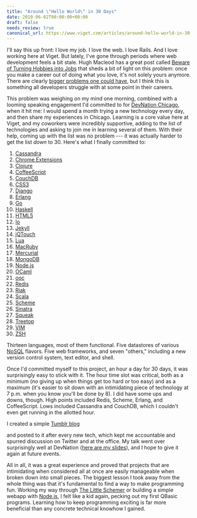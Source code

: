 ```yaml
---
title: "Around \"Hello World\" in 30 Days"
date: 2010-06-02T00:00:00+00:00
draft: false
needs_review: true
canonical_url: https://www.viget.com/articles/around-hello-world-in-30-days/
---
```


I'll say this up front: I love my job. I love the web. I love Rails. And
I love working here at Viget. But lately, I've gone through periods
where web development feels a bit stale. Hugh Macleod has a great post
called [Beware of Turning Hobbies into
Jobs](http://gapingvoid.com/2008/01/10/beware-of-turning-hobbies-into-jobs/)
that sheds a bit of light on this problem: once you make a career out of
doing what you love, it's not solely yours anymore. There are clearly
[bigger problems one could
have](http://news.nationalgeographic.com/news/2010/06/100601-sinkhole-in-guatemala-2010-world-science/),
but I think this is something all developers struggle with at some point
in their careers.

This problem was weighing on my mind one morning, combined with a
looming speaking engagement I'd committed to for [DevNation
Chicago](http://devnation.us/events/8), when it hit me: I would spend a
month trying a new technology every day, and then share my experiences
in Chicago. Learning is a core value here at Viget, and my coworkers
were incredibly supportive, adding to the list of technologies and
asking to join me in learning several of them. With their help, coming
up with the list was no problem --- it was actually harder to get the
list *down* to 30. Here's what I finally committed to:

1.  [Cassandra](http://cassandra.apache.org/)
2.  [Chrome Extensions](https://code.google.com/chrome/extensions/)
3.  [Clojure](http://clojure.org/)
4.  [CoffeeScript](https://jashkenas.github.com/coffee-script/)
5.  [CouchDB](http://couchdb.apache.org/)
6.  [CSS3](http://www.css3.info/)
7.  [Django](https://www.djangoproject.com/)
8.  [Erlang](http://www.erlang.org/)
9.  [Go](https://golang.org/)
10. [Haskell](http://www.haskell.org/)
11. [HTML5](https://en.wikipedia.org/wiki/HTML5)
12. [Io](http://www.iolanguage.com/)
13. [Jekyll](https://github.com/mojombo/jekyll)
14. [jQTouch](http://www.jqtouch.com/)
15. [Lua](http://www.lua.org/)
16. [MacRuby](http://www.macruby.org/)
17. [Mercurial](http://mercurial.selenic.com/)
18. [MongoDB](http://www.mongodb.org/)
19. [Node.js](http://nodejs.org/)
20. [OCaml](http://caml.inria.fr/)
21. [ooc](http://ooc-lang.org/)
22. [Redis](https://code.google.com/p/redis/)
23. [Riak](http://riak.basho.com/)
24. [Scala](http://www.scala-lang.org/)
25. [Scheme](https://en.wikipedia.org/wiki/Scheme_(programming_language))
26. [Sinatra](http://www.sinatrarb.com/)
27. [Squeak](http://www.squeak.org/)
28. [Treetop](http://treetop.rubyforge.org/)
29. [VIM](http://www.vim.org/)
30. [ZSH](http://www.zsh.org/)

Thirteen languages, most of them functional. Five datastores of various
[NoSQL](https://en.wikipedia.org/wiki/NoSQL) flavors. Five web
frameworks, and seven "others," including a new version control system,
text editor, and shell.

Once I'd committed myself to this project, an hour a day for 30 days, it
was surprisingly easy to stick with it. The hour time slot was critical,
both as a minimum (no giving up when things get too hard or too easy)
and as a maximum (it's easier to sit down with an intimidating piece of
technology at 7 p.m. when you know you'll be done by 8). I did have some
ups and downs, though. High points included Redis, Scheme, Erlang, and
CoffeeScript. Lows included Cassandra and CouchDB, which I couldn't even
get running in the allotted hour.

I created a simple [Tumblr blog](https://techmonth.tumblr.com)

and posted to it after every new tech, which kept me accountable and
spurred discussion on Twitter and at the office. My talk went over
surprisingly well at DevNation ([here are my
slides](http://www.slideshare.net/deisinger/techmonth)), and I hope to
give it again at future events.

All in all, it was a great experience and proved that projects that are
intimidating when considered all at once are easily manageable when
broken down into small pieces. The biggest lesson I took away from the
whole thing was that it's fundamental to find a way to make programming
fun. Working my way through [The Little
Schemer](https://www.amazon.com/Little-Schemer-Daniel-P-Friedman/dp/0262560992)
or building a simple webapp with [Node.js](http://nodejs.org/), I felt
like a kid again, pecking out my first QBasic programs. Learning how to
keep programming exciting is far more beneficial than any concrete
technical knowhow I gained.
